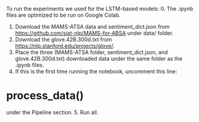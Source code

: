 To run the experiments we used for the LSTM-based models:
0. The .ipynb files are optimized to be run on Google Colab.
1. Download the MAMS-ATSA data and sentiment_dict.json from https://github.com/siat-nlp/MAMS-for-ABSA under data/ folder.
2. Download the glove.42B.300d.txt from https://nlp.stanford.edu/projects/glove/.
3. Place the three (MAMS-ATSA folder, sentiment\_dict.json, and glove.42B.300d.txt) downloaded data under the same folder as the .ipynb files.
4. If this is the first time running the notebook, uncomment this line:
# process_data()
under the Pipeline section.
5. Run all.
